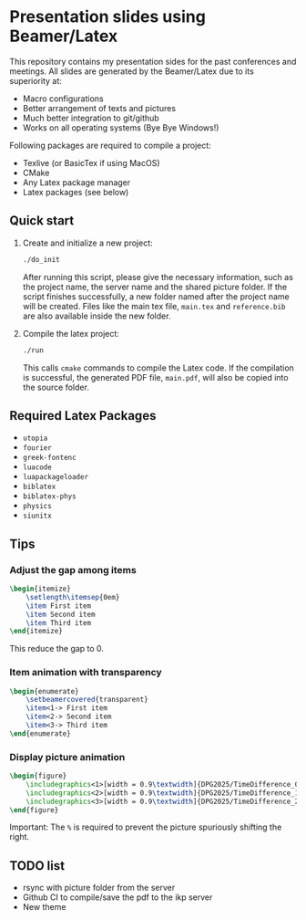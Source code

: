 # Presentation slides using Beamer/Latex

This repository contains my presentation sides for the past conferences and meetings. All slides are generated by the Beamer/Latex due to its superiority at:

- Macro configurations
- Better arrangement of texts and pictures
- Much better integration to git/github
- Works on all operating systems (Bye Bye Windows!)

Following packages are required to compile a project:

- Texlive (or BasicTex if using MacOS)
- CMake
- Any Latex package manager
- Latex packages (see below)

## Quick start

1.  Create and initialize a new project:

    ```bash
    ./do_init
    ```

    After running this script, please give the necessary information, such as the project name, the server name and the shared picture folder. If the script finishes successfully, a new folder named after the project name will be created. Files like the main tex file, `main.tex` and `reference.bib` are also available inside the new folder.

2.  Compile the latex project:

    ```bash
    ./run
    ```

    This calls `cmake` commands to compile the Latex code. If the compilation is successful, the generated PDF file, `main.pdf`, will also be copied into the source folder.

## Required Latex Packages

- `utopia`
- `fourier`
- `greek-fontenc`
- `luacode`
- `luapackageloader`
- `biblatex`
- `biblatex-phys`
- `physics`
- `siunitx`

## Tips

### Adjust the gap among items

```latex
\begin{itemize}
    \setlength\itemsep{0em}
    \item First item
    \item Second item
    \item Third item
\end{itemize}
```

This reduce the gap to 0.

### Item animation with transparency

```latex
\begin{enumerate}
    \setbeamercovered{transparent}
    \item<1-> First item
    \item<2-> Second item
    \item<3-> Third item
\end{enumerate}
```

### Display picture animation

```latex
\begin{figure}
    \includegraphics<1>[width = 0.9\textwidth]{DPG2025/TimeDifference_0.png}%
    \includegraphics<2>[width = 0.9\textwidth]{DPG2025/TimeDifference_1.png}%
    \includegraphics<3>[width = 0.9\textwidth]{DPG2025/TimeDifference_2.png}%
\end{figure}
```

Important: The `%` is required to prevent the picture spuriously shifting the right.

## TODO list

- rsync with picture folder from the server
- Github CI to compile/save the pdf to the ikp server
- New theme
